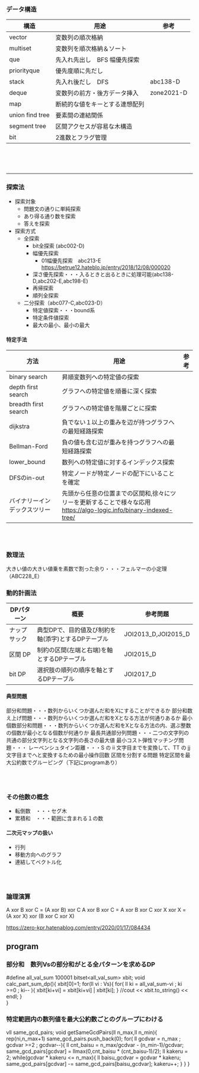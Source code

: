 

### データ構造
|構造|用途|参考|
|-|-|-|
|vector         |変数列の順次格納|
|multiset       |変数列を順次格納＆ソート|
|que            |先入れ先出し　BFS 幅優先探索|
|priorityque    |優先度順に先だし|
|stack          |先入れ後だし　DFS|abc138-D
|deque          |変数列の前方・後方データ挿入|zone2021-D
|map            |断続的な値をキーとする連想配列
|union find tree|要素間の連結関係
|segment tree   |区間アクセスが容易な木構造
|bit            |2進数とフラグ管理

<br>
<br>
<br>
<hr>

### 探索法
- 探索対象
  - 問題文の通りに単純探索
  - あり得る通り数を探索
  - 答えを探索
- 探索方式
  - 全探索
    - bit全探索 (abc002-D)
    - 幅優先探索
      - 01幅優先探索　abc213-E https://betrue12.hateblo.jp/entry/2018/12/08/000020
    - 深さ優先探索・・・入るときと出るときに処理可能(abc138-D,abc202-E,abc198-E)
    - 再帰探索
    - 順列全探索
  - 二分探索（abc077-C,abc023-D）
    - 特定値探索・・・bound系
    - 特定条件値探索
    - 最大の最小、最小の最大
#### 特定手法
|方法|用途|参考|
|-|-|-|
|binary search  |昇順変数列への特定値の探索|
|depth first search |グラフへの特定値を順番に深く探索|
|breadth first search |グラフへの特定値を階層ごとに探索
|dijkstra | 負でない１以上の重みを辺が持つグラフへの最短経路探索
|Bellman-Ford | 負の値も含む辺が重みを持つグラフへの最短経路探索
|lower_bound | 数列への特定値に対するインデックス探索
|DFSのin-out|特定ノードが特定ノードの配下にいることを確定
|バイナリーインデックスツリー|先頭から任意の位置までの区間和,徐々にツリーを更新することで様々な応用　https://algo-logic.info/binary-indexed-tree/

<br>
<br>

### 数理法
大きい値の大きい値乗を素数で割った余り・・・フェルマーの小定理（ABC228_E）


### 動的計画法
|DPパターン|概要|参考問題|
|-|-|-|
|ナップサック|典型DPで、目的値及び制約を軸(添字)とするDPテーブル|JOI2013_D,JOI2015_D|
|区間 DP|制約の区間(左端と右端)を軸とするDPテーブル|JOI2015_D|
|bit DP|選択肢の順列の順序を軸とするDPテーブル|JOI2017_D|

#### 典型問題
部分和問題・・・数列からいくつか選んだ和をXにすることができるか
部分和数え上げ問題・・・数列からいくつか選んだ和をXとなる方法が何通りあるか
最小個数部分和問題・・・数列からいくつか選んだ和をXとなる方法の内、選ぶ整数の個数が最小となる個数が何通りか
最長共通部分列問題・・・二つの文字列の共通の部分文字列となる文字列の長さの最大値
最小コスト弾性マッチング問題・・・
レーベンシュタイン距離・・・S の ii 文字目までを変換して、TT の jj 文字目までへと変換するための最小操作回数
区間を分割する問題
特定区間を最大公約数でグルーピング（下記にprogramあり）

<br>
<br>

### その他数の概念
- 転倒数　・・・セグ木
- 累積和　・・・範囲に含まれる１の数

#### 二次元マップの扱い
- 行列
- 移動方向へのグラフ
- 連結してベクトル化

<br>
<br>

### 論理演算
A xor B xor C = (A xor B) xor C
A xor B xor C = A xor B xor C xor X xor X = (A xor X) xor (B xor C xor X)

https://zero-kpr.hatenablog.com/entry/2020/01/17/084434





## program
### 部分和　数列Vsの部分和がとる全パターンを求めるDP
#define all_val_sum 100001
bitset<all_val_sum> xbit;
void calc_part_sum_dp(){
    xbit[0]=1;
    for(ll vi : Vs){
        for( ll ki = all_val_sum-vi ; ki >=0 ; ki-- ){
            xbit[ki+vi] = xbit[ki+vi] | xbit[ki];
        }
        //cout << xbit.to_string() << endl;
    }    
}
### 特定範囲内の数列値を最大公約数ごとのグループにわける
vll same_gcd_pairs;
void getSameGcdPairs(ll n_max,ll n_min){
    rep(ni,n_max+1) same_gcd_pairs.push_back(0); 
    for( ll gcdvar = n_max ; gcdvar >=2 ; gcdvar--){
        ll cnt_baisu = n_max/gcdvar - (n_min-1)/gcdvar;
        same_gcd_pairs[gcdvar] = llmax(0,cnt_baisu * (cnt_baisu-1)/2);
        ll kakeru = 2;
        while(gcdvar * kakeru <= n_max){
            ll baisu_gcdvar = gcdvar * kakeru;
            same_gcd_pairs[gcdvar] -= same_gcd_pairs[baisu_gcdvar];
            kakeru++;
        }
    }
}
